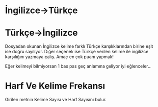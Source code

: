 # İngilizce->Türkçe
# Türkçe->İngilizce

Dosyadan okunan İngilizce kelime farklı Türkçe karşılıklarından birine eşit ise doğru sayılıyor.
Diğer seçenek ise Türkçe verilen kelime ile ingilizce karşılığını yazmaya çalış.
Amaç en çok puanı yapmak!

Eğer kelimeyi bilmiyorsan 1 bas pas geç anlamına geliyor iyi eğlenceler...

# Harf Ve Kelime Frekansı

Girilen metnin Kelime Sayısı ve Harf Sayısını bulur.
